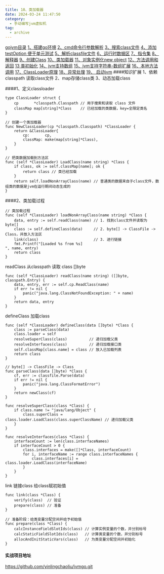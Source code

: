 ```yaml
---
title: 10、类加载器
date: 2024-03-24 11:47:50
category:
  - 手动编写jvm虚拟机
tag:
  - archive
---
```

[gojvm目录](https://www.jianshu.com/p/cb8fe1f365be)
[1、搭建go环境](https://www.jianshu.com/p/9156bc2bbeba)
[2、cmd命令行参数解析](https://www.jianshu.com/p/bea27c053053)
[3、搜索class文件](https://www.jianshu.com/p/e76c793b5981)
[4、添加testOption 便于单元测试](https://www.jianshu.com/p/aec9576f08f8)
[5、解析classfile文件](https://www.jianshu.com/p/97756f2820a8)
[6、运行时数据区](https://www.jianshu.com/p/682b548e24a3)
[7、指令集](https://www.jianshu.com/p/9775be0d790e)
[8、解释器](https://www.jianshu.com/p/e924ac1da848)
[9、创建Class](https://www.jianshu.com/p/072fd852418c)
[10、类加载器](https://www.jianshu.com/p/ba231854662d)
[11、对象实例化new object](https://www.jianshu.com/p/f870bb0959c8)
[12、方法调用和返回](https://www.jianshu.com/p/614cdc94ecd0)
[13 类初始化](https://www.jianshu.com/p/f200ba4aa420)
[14、jvm支持数组](https://www.jianshu.com/p/11ac0e3a92b3)
[15、jvm支持字符串-数组扩展](https://www.jianshu.com/p/d27ab1534f52)
[16、本地方法调用](https://www.jianshu.com/p/8dd487605bf4)
[17、ClassLoader原理](https://www.jianshu.com/p/defba0b8941d)
[18、异常处理](https://www.jianshu.com/p/4b915f356a61)
[19、 启动jvm](https://www.jianshu.com/p/21a65fbba2e7)
####知识扩展
1、依赖classpath 读取class文件
2、map存储class类
3、动态加载class

####1、定义classloader

```
type ClassLoader struct {
	cp       *classpath.Classpath // 用于搜索和读取 class 文件
	classMap map[string]*Class    // 已经加载的类数据，key=全限定类名
}

// 创建一个类加载器
func NewClassLoader(cp *classpath.Classpath) *ClassLoader {
	return &ClassLoader{
		cp:       cp,
		classMap: make(map[string]*Class),
	}
}

// 把类数据加载到方法区
func (self *ClassLoader) LoadClass(name string) *Class {
	if class, ok := self.classMap[name]; ok {
		return class // 类已经加载
	}
	return self.loadNonArrayClass(name) // 普通类的数据来自于class文件，数组类的数据是jvm在运行期间动态生成的
}

```


####2、类加载过程

```
// 类加载过程
func (self *ClassLoader) loadNonArrayClass(name string) *Class {
	data, entry := self.readClass(name) // 1. 找到class文件并读取为 byte[]
	class := self.defineClass(data)     // 2. byte[] -> ClassFile -> Class，并放入方法区
	link(class)                         // 3. 进行链接
	fmt.Printf("[Loaded %s from %s]
", name, entry)
	return class
}
```

readClass  从classpath 读取 class []byte
```
func (self *ClassLoader) readClass(name string) ([]byte, classpath.Entry) {
	data, entry, err := self.cp.ReadClass(name)
	if err != nil {
		panic("java.lang.ClassNotFoundException: " + name)
	}
	return data, entry
}
```

defineClass 加载class
```
func (self *ClassLoader) defineClass(data []byte) *Class {
	class := parseClass(data)
	class.loader = self
	resolveSuperClass(class)          // 递归加载父类
	resolveInterfaces(class)          // 递归加载接口类
	self.classMap[class.name] = class // 放入已加载列表
	return class
}

// byte[] -> ClassFile -> Class
func parseClass(data []byte) *Class {
	cf, err := classfile.Parse(data)
	if err != nil {
		panic("java.lang.ClassFormatError")
	}
	return newClass(cf)
}

func resolveSuperClass(class *Class) {
	if class.name != "java/lang/Object" {
		class.superClass = class.loader.LoadClass(class.superClassName) // 递归加载父类
	}
}

func resolveInterfaces(class *Class) {
	interfaceCount := len(class.interfaceNames)
	if interfaceCount > 0 {
		class.interfaces = make([]*Class, interfaceCount)
		for i, interfaceName := range class.interfaceNames {
			class.interfaces[i] = class.loader.LoadClass(interfaceName)
		}
	}
}
```

link 链接class
给class赋初始值

```
func link(class *Class) {
	verify(class)  // 验证
	prepare(class) // 准备
}

// 准备阶段：给类变量分配空间并给予初始值
func prepare(class *Class) {
	calcInstanceFieldSlotIds(class) // 计算实例变量的个数，并分别标号
	calcStaticFieldSlotIds(class)   // 计算类变量的个数，并分别标号
	allocAndInitStaticVars(class)   // 为类变量分配空间并初始化
}

```

#### 实战项目地址
https://github.com/yinlingchaoliu/jvmgo.git
